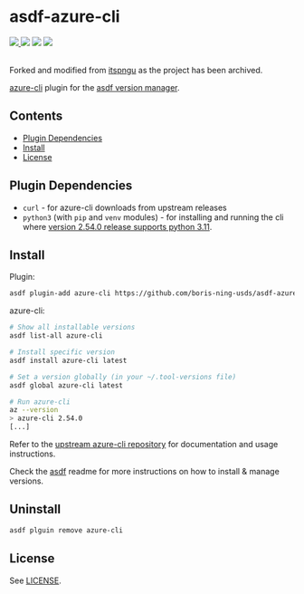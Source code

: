 # asdf-azure-cli

<div align="left">
  <a href="https://asdf-vm.com/" target="_blank">
    <img src="https://img.shields.io/badge/doc-asdf-blue" />
  </a>
  <img src="https://github.com/boris-ning-usds/asdf-azure-cli/workflows/CI/badge.svg" />
  <img src="https://github.com/boris-ning-usds/asdf-azure-cli/workflows/Lint/badge.svg" />
  <a href="https://choosealicense.com/licenses/0bsd/">
    <img src="https://img.shields.io/badge/License-BSD_0--Clause-orange.svg"/>
  </a>
</div>
<br/>

Forked and modified from [itspngu](https://github.com/itspngu/asdf-azure-cli) as the project has been archived.

[azure-cli](https://github.com/Azure/azure-cli) plugin for the [asdf version manager](https://asdf-vm.com).

## Contents

- [Plugin Dependencies](#plugin-dependencies)
- [Install](#install)
- [License](#license)

## Plugin Dependencies

- `curl` - for azure-cli downloads from upstream releases
- `python3` (with `pip` and `venv` modules) - for installing and running the cli where [version 2.54.0 release supports python 3.11](https://github.com/MicrosoftDocs/azure-docs-cli/blob/main/docs-ref-conceptual/release-notes-azure-cli.md#packaging).

## Install

Plugin:

```bash
asdf plugin-add azure-cli https://github.com/boris-ning-usds/asdf-azure-cli
```

azure-cli:

```bash
# Show all installable versions
asdf list-all azure-cli

# Install specific version
asdf install azure-cli latest

# Set a version globally (in your ~/.tool-versions file)
asdf global azure-cli latest

# Run azure-cli
az --version
> azure-cli 2.54.0
[...]
```

Refer to the [upstream azure-cli repository](https://github.com/Azure/azure-cli) for documentation and usage instructions.

Check the [asdf](https://github.com/asdf-vm/asdf) readme for more instructions on how to install & manage versions.

## Uninstall

```bash
asdf plguin remove azure-cli
```

## License

See [LICENSE](LICENSE).

